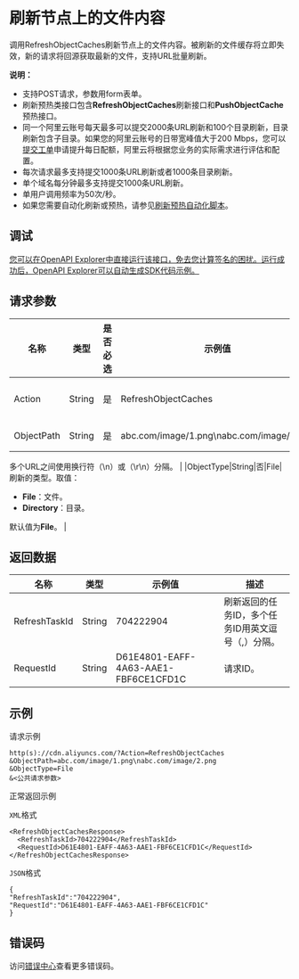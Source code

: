 # 刷新节点上的文件内容

调用RefreshObjectCaches刷新节点上的文件内容。被刷新的文件缓存将立即失效，新的请求将回源获取最新的文件，支持URL批量刷新。

**说明：**

-   支持POST请求，参数用form表单。
-   刷新预热类接口包含**RefreshObjectCaches**刷新接口和**PushObjectCache**预热接口。
-   同一个阿里云账号每天最多可以提交2000条URL刷新和100个目录刷新，目录刷新包含子目录。如果您的阿里云账号的日带宽峰值大于200 Mbps，您可以[提交工单](https://selfservice.console.aliyun.com/ticket/createIndex)申请提升每日配额，阿里云将根据您业务的实际需求进行评估和配置。
-   每次请求最多支持提交1000条URL刷新或者1000条目录刷新。
-   单个域名每分钟最多支持提交1000条URL刷新。
-   单用户调用频率为50次/秒。
-   如果您需要自动化刷新或预热，请参见[刷新预热自动化脚本](~~151829~~)。

## 调试

[您可以在OpenAPI Explorer中直接运行该接口，免去您计算签名的困扰。运行成功后，OpenAPI Explorer可以自动生成SDK代码示例。](https://api.aliyun.com/#product=Cdn&api=RefreshObjectCaches&type=RPC&version=2018-05-10)

## 请求参数

|名称|类型|是否必选|示例值|描述|
|--|--|----|---|--|
|Action|String|是|RefreshObjectCaches|操作接口名，系统规定参数。取值：**RefreshObjectCaches**。 |
|ObjectPath|String|是|abc.com/image/1.png\\nabc.com/image/2.png|刷新URL，格式为**加速域名/刷新的文件或目录**。

 多个URL之间使用换行符（\\n）或（\\r\\n）分隔。 |
|ObjectType|String|否|File|刷新的类型。取值：

 -   **File**：文件。
-   **Directory**：目录。

 默认值为**File**。 |

## 返回数据

|名称|类型|示例值|描述|
|--|--|---|--|
|RefreshTaskId|String|704222904|刷新返回的任务ID，多个任务ID用英文逗号（,）分隔。 |
|RequestId|String|D61E4801-EAFF-4A63-AAE1-FBF6CE1CFD1C|请求ID。 |

## 示例

请求示例

```
http(s)://cdn.aliyuncs.com/?Action=RefreshObjectCaches
&ObjectPath=abc.com/image/1.png\nabc.com/image/2.png
&ObjectType=File
&<公共请求参数>
```

正常返回示例

`XML`格式

```
<RefreshObjectCachesResponse>
  <RefreshTaskId>704222904</RefreshTaskId>
  <RequestId>D61E4801-EAFF-4A63-AAE1-FBF6CE1CFD1C</RequestId>
</RefreshObjectCachesResponse>
```

`JSON`格式

```
{
"RefreshTaskId":"704222904",
"RequestId":"D61E4801-EAFF-4A63-AAE1-FBF6CE1CFD1C"
}
```

## 错误码

访问[错误中心](https://error-center.aliyun.com/status/product/Cdn)查看更多错误码。

